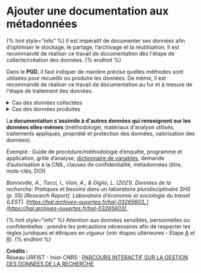 # Ajouter une documentation aux métadonnées

{% hint style="info" %}
Il est impératif de documenter ses données afin d’optimiser le stockage, le partage, l’archivage et la réutilisation. Il est recommandé de réaliser ce travail de documentation dès l'étape de collecte/création des données.
{% endhint %}

Dans le **PGD**, il faut indiquer de manière précise quelles méthodes sont utilisées pour recueillir ou produire les données. De même, il est recommandé de réaliser ce travail de documentation au fur et à mesure de l'étape de traitement des données.

<details>

<summary>Cas des données collectées</summary>

Indiquer :

• leur provenance (corpus, archives…),

• sur quels critères elles ont été sélectionnées

• les conditions de réutilisations préexistantes de ces données.

</details>

<details>

<summary>Cas des données produites</summary>

Indiquer :

• le contexte de création,

• les méthodes utilisées,

• les protocoles suivis ou établis,

• les contrôles qualité mis en place.

</details>

L**a documentation s'assimile à d'autres données qui renseignent sur les données elles-mêmes** (méthodologie, matériaux d'analyse utilisés, traitements appliqués, propriété et protection des données, valorisation des données).&#x20;

Exemple : Guide de procédure/méthodologie d’enquête, programme et application, grille d’analyse, [dictionnaire de variables](https://dataverse.scholarsportal.info/dataset.xhtml?persistentId=doi:10.5683/SP2/SJWLPK), demande d’autorisation à la CNIL, clauses de confidentialité, métadonnées (titre, mots-clés, DOI)

_Bonneville, A., Tucci, I., Vion, A., & Giglio, L. (2021). Données de la recherche: Pratiques et besoins dans un laboratoire pluridisciplinaire SHS (p. 55) \[Research Report]. Laboratoire d’économie et sociologie du travail (LEST)._ [_https://hal.archives-ouvertes.fr/hal-03265603_](https://hal.archives-ouvertes.fr/hal-03265603)__

{% hint style="info" %}
Attention aux données sensibles, personnelles ou confidentielles : prendre les précautions nécessaires afin de respecter les règles juridiques et éthiques en vigueur (voir étapes ultérieures - Étape [A](../../etape-a-rendre-ses-donnees-accessibles/1-choisir-les-niveaux-dacces-adaptes-a-chaque-produit-de-recherche/) et [R](../../r.-rendre-ses-donnees-reutilisables/2-verifier-la-conformite-juridique-et-ethique-de-la-publication-des-donnees.md)).
{% endhint %}



**Crédits :** \
Réseau URFIST - Inist-CNRS : [PARCOURS INTERACTIF SUR LA GESTION DES DONNÉES DE LA RECHERCHE](https://doranum.fr/enjeux-benefices/parcours-interactif-sur-la-gestion-des-donnees-de-la-recherche/)
